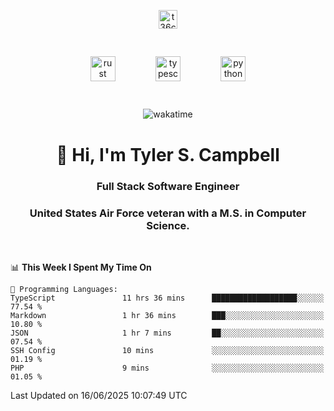 <p align="center">
<a href="https://www.linkedin.com/in/t36campbell" target="blank"><img align="center" src="https://ik.imagekit.io/t36campbell/Portfolio/linkedin.png.original_m8bbGgPh6.png" alt="t36campbell" height="30" width="30" /></a>
</p>
<p align="center">
    <img src="https://rustacean.net/assets/rustacean-orig-noshadow.svg" alt="rust" width="40" height="40" style="margin: 6%;" />
    <img src="https://cdn.worldvectorlogo.com/logos/typescript.svg" alt="typescript" width="40" height="40" style="margin: 6%;" />
    <img src="https://cdn.worldvectorlogo.com/logos/python-5.svg" alt="python" width="40" height="40" style="margin: 6%;" />
</p>
<div align="center">
  
  ![wakatime](https://wakatime.com/badge/user/738aac7f-8868-4bc3-a1df-4c36703ee4b6.svg)
  
</div>

<h1 align="center">👋 Hi, I'm Tyler S. Campbell</h1>
<h3 align="center">Full Stack Software Engineer</h3>
<h3 align="center">United States Air Force veteran with a M.S. in Computer Science.</h3>
<br>

<!--START_SECTION:waka-->
📊 **This Week I Spent My Time On** 

```text
💬 Programming Languages: 
TypeScript               11 hrs 36 mins      ███████████████████░░░░░░   77.54 % 
Markdown                 1 hr 36 mins        ███░░░░░░░░░░░░░░░░░░░░░░   10.80 % 
JSON                     1 hr 7 mins         ██░░░░░░░░░░░░░░░░░░░░░░░   07.54 % 
SSH Config               10 mins             ░░░░░░░░░░░░░░░░░░░░░░░░░   01.19 % 
PHP                      9 mins              ░░░░░░░░░░░░░░░░░░░░░░░░░   01.05 % 
```


 Last Updated on 16/06/2025 10:07:49 UTC
<!--END_SECTION:waka-->
